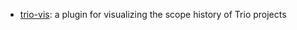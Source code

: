 - [trio-vis](https://github.com/ianchen-tw/trio-vis): a plugin for visualizing the scope history of Trio projects
